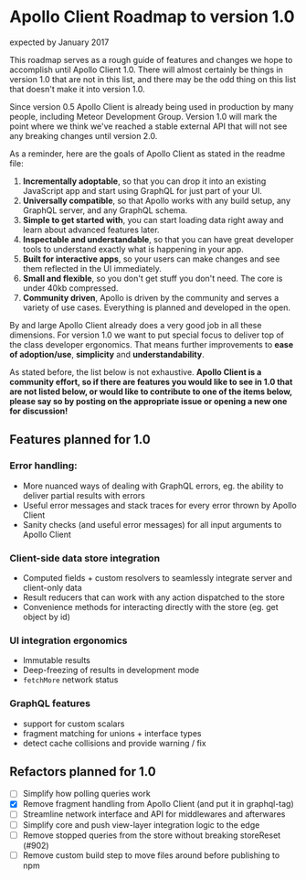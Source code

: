# Apollo Client Roadmap to version 1.0
expected by January 2017

This roadmap serves as a rough guide of features and changes we hope to accomplish until Apollo Client 1.0. There will almost certainly be things in version 1.0 that are not in this list, and there may be the odd thing on this list that doesn't make it into version 1.0.

Since version 0.5 Apollo Client is already being used in production by many people, including Meteor Development Group. Version 1.0 will mark the point where we think we've reached a stable external API that will not see any breaking changes until version 2.0.

As a reminder, here are the goals of Apollo Client as stated in the readme file:

1. **Incrementally adoptable**, so that you can drop it into an existing JavaScript app and start using GraphQL for just part of your UI.
2. **Universally compatible**, so that Apollo works with any build setup, any GraphQL server, and any GraphQL schema.
3. **Simple to get started with**, you can start loading data right away and learn about advanced features later.
4. **Inspectable and understandable**, so that you can have great developer tools to understand exactly what is happening in your app.
5. **Built for interactive apps**, so your users can make changes and see them reflected in the UI immediately.
6. **Small and flexible**, so you don't get stuff you don't need. The core is under 40kb compressed.
7. **Community driven**, Apollo is driven by the community and serves a variety of use cases. Everything is planned and developed in the open.

By and large Apollo Client already does a very good job in all these dimensions. For version 1.0 we want to put special focus to deliver top of the class developer ergonomics. That means further improvements to **ease of adoption/use**, **simplicity** and **understandability**.

As stated before, the list below is not exhaustive. **Apollo Client is a community effort, so if there are features you would like to see in 1.0 that are not listed below, or would like to contribute to one of the items below, please say so by posting on the appropriate issue or opening a new one for discussion!**

## Features planned for 1.0

### Error handling:
* More nuanced ways of dealing with GraphQL errors, eg. the ability to deliver partial results with errors
* Useful error messages and stack traces for every error thrown by Apollo Client
* Sanity checks (and useful error messages) for all input arguments to Apollo Client

### Client-side data store integration
* Computed fields + custom resolvers to seamlessly integrate server and client-only data
* Result reducers that can work with any action dispatched to the store
* Convenience methods for interacting directly with the store (eg. get object by id)

### UI integration ergonomics
* Immutable results
* Deep-freezing of results in development mode
* `fetchMore` network status

### GraphQL features
* support for custom scalars
* fragment matching for unions + interface types
* detect cache collisions and provide warning / fix


## Refactors planned for 1.0
- [ ] Simplify how polling queries work
- [x] Remove fragment handling from Apollo Client (and put it in graphql-tag)
- [ ] Streamline network interface and API for middlewares and afterwares
- [ ] Simplify core and push view-layer integration logic to the edge
- [ ] Remove stopped queries from the store without breaking storeReset (#902)
- [ ] Remove custom build step to move files around before publishing to npm
